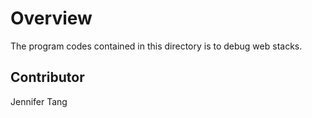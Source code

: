 # Overview #
The program codes contained in this directory is to debug web stacks.  

## Contributor ##
Jennifer Tang  

